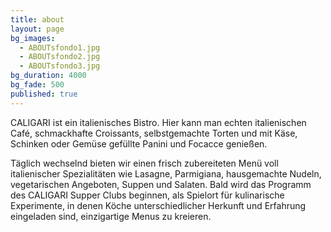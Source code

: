 ```yaml
---
title: about
layout: page
bg_images: 
  - ABOUTsfondo1.jpg
  - ABOUTsfondo2.jpg
  - ABOUTsfondo3.jpg
bg_duration: 4000
bg_fade: 500
published: true
---
```


CALIGARI ist ein italienisches Bistro. 
Hier kann man echten italienischen Café, schmackhafte Croissants, selbstgemachte Torten und mit Käse, Schinken oder Gemüse gefüllte Panini und Focacce genießen.

Täglich wechselnd bieten wir einen frisch zubereiteten Menü voll italienischer Spezialitäten  wie Lasagne,  Parmigiana, hausgemachte Nudeln, vegetarischen Angeboten, Suppen und Salaten. 
Bald wird das Programm des CALIGARI Supper Clubs beginnen, als Spielort für kulinarische Experimente, in denen Köche unterschiedlicher Herkunft und Erfahrung eingeladen sind, einzigartige Menus zu kreieren.